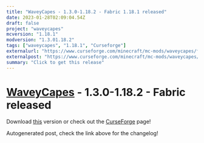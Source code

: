 ```yaml
---
title: "WaveyCapes - 1.3.0-1.18.2 - Fabric 1.18.1 released"
date: 2023-01-28T02:09:04.54Z
draft: false
project: "waveycapes"
mcversion: "1.18.1"
modversion: "1.3.01.18.2"
tags: ["waveycapes", "1.18.1", "Curseforge"]
externalurl: "https://www.curseforge.com/minecraft/mc-mods/waveycapes/files/4368500"
externalpost: "https://www.curseforge.com/minecraft/mc-mods/waveycapes/files/4368500"
summary: "Click to get this release"
---
```

# [WaveyCapes](/project/waveycapes) - 1.3.0-1.18.2 - Fabric released
Download [this](https://www.curseforge.com/minecraft/mc-mods/waveycapes/files/4368500) version or check out the [CurseForge](https://www.curseforge.com/minecraft/mc-mods/waveycapes) page!

Autogenerated post, check the link above for the changelog!
